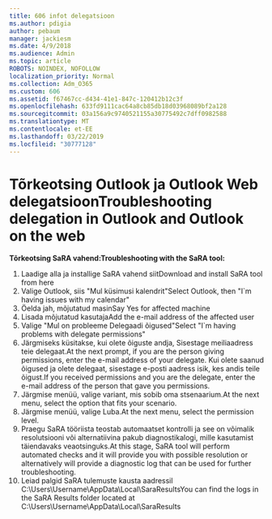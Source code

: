 ```yaml
---
title: 606 infot delegatsioon
ms.author: pdigia
author: pebaum
manager: jackiesm
ms.date: 4/9/2018
ms.audience: Admin
ms.topic: article
ROBOTS: NOINDEX, NOFOLLOW
localization_priority: Normal
ms.collection: Adm_O365
ms.custom: 606
ms.assetid: f67467cc-d434-41e1-847c-120412b12c3f
ms.openlocfilehash: 633fd9111cac64a8cb85db18d03968089bf2a128
ms.sourcegitcommit: 03a156a9c9740521155a30775492c7dff0982588
ms.translationtype: MT
ms.contentlocale: et-EE
ms.lasthandoff: 03/22/2019
ms.locfileid: "30777128"
---
```

# <a name="troubleshooting-delegation-in-outlook-and-outlook-on-the-web"></a><span data-ttu-id="e6696-102">Tõrkeotsing Outlook ja Outlook Web delegatsioon</span><span class="sxs-lookup"><span data-stu-id="e6696-102">Troubleshooting delegation in Outlook and Outlook on the web</span></span>

<span data-ttu-id="e6696-103">**Tõrkeotsing SaRA vahend:**</span><span class="sxs-lookup"><span data-stu-id="e6696-103">**Troubleshooting with the SaRA tool:**</span></span>

1. <span data-ttu-id="e6696-104">Laadige alla ja installige SaRA vahend siit</span><span class="sxs-lookup"><span data-stu-id="e6696-104">Download and install SaRA tool from here</span></span>
1. <span data-ttu-id="e6696-105">Valige Outlook, siis "Mul küsimusi kalendrit"</span><span class="sxs-lookup"><span data-stu-id="e6696-105">Select Outlook, then "I\`m having issues with my calendar"</span></span>
1. <span data-ttu-id="e6696-106">Öelda jah, mõjutatud masin</span><span class="sxs-lookup"><span data-stu-id="e6696-106">Say Yes for affected machine</span></span>
1. <span data-ttu-id="e6696-107">Lisada mõjutatud kasutaja</span><span class="sxs-lookup"><span data-stu-id="e6696-107">Add the e-mail address of the affected user</span></span>
1. <span data-ttu-id="e6696-108">Valige "Mul on probleeme Delegaadi õigused"</span><span class="sxs-lookup"><span data-stu-id="e6696-108">Select "I\`m having problems with delegate permissions"</span></span>
1. <span data-ttu-id="e6696-109">Järgmiseks küsitakse, kui olete õiguste andja, Sisestage meiliaadress teie delegaat.</span><span class="sxs-lookup"><span data-stu-id="e6696-109">At the next prompt, if you are the person giving permissions, enter the e-mail address of your delegate.</span></span> <span data-ttu-id="e6696-110">Kui olete saanud õigused ja olete delegaat, sisestage e-posti aadress isik, kes andis teile õigust.</span><span class="sxs-lookup"><span data-stu-id="e6696-110">If you received permissions and you are the delegate, enter the e-mail address of the person that gave you permissions.</span></span>
1. <span data-ttu-id="e6696-111">Järgmise menüü, valige variant, mis sobib oma stsenaarium.</span><span class="sxs-lookup"><span data-stu-id="e6696-111">At the next menu, select the option that fits your scenario.</span></span> 
1. <span data-ttu-id="e6696-112">Järgmise menüü, valige Luba.</span><span class="sxs-lookup"><span data-stu-id="e6696-112">At the next menu, select the permission level.</span></span>
1. <span data-ttu-id="e6696-113">Praegu SaRA tööriista teostab automaatset kontrolli ja see on võimalik resolutsiooni või alternatiivina pakub diagnostikalogi, mille kasutamist täiendavaks veaotsinguks.</span><span class="sxs-lookup"><span data-stu-id="e6696-113">At this stage, SaRA tool will perform automated checks and it will provide you with possible resolution or alternatively will provide a diagnostic log that can be used for further troubleshooting.</span></span>
1. <span data-ttu-id="e6696-114">Leiad palgid SaRA tulemuste kausta aadressil C:\Users\Username\AppData\Local\SaraResults</span><span class="sxs-lookup"><span data-stu-id="e6696-114">You can find the logs in the SaRA Results folder located at C:\Users\Username\AppData\Local\SaraResults</span></span>